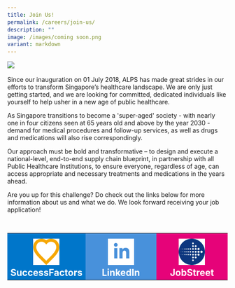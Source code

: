 ```yaml
---
title: Join Us!
permalink: /careers/join-us/
description: ""
image: /images/coming soon.png
variant: markdown
---
```

![](/images/About%20Us/2023_feb_14_alps_logs_staff_corp_polo_tees_1920x1200.png)

Since our inauguration on 01 July 2018, ALPS has made great strides in our efforts to transform Singapore’s healthcare landscape. We are only just getting started, and we are looking for committed, dedicated individuals like yourself to help usher in a new age of public healthcare.

As Singapore transitions to become a 'super-aged' society - with nearly one in four citizens seen at 65 years old and above by the year 2030 - demand for medical procedures and follow-up services, as well as drugs and medications will also rise correspondingly.
 
Our approach must be bold and transformative – to design and execute a national-level, end-to-end supply chain blueprint, in partnership with all Public Healthcare Institutions, to ensure everyone, regardless of age, can access appropriate and necessary treatments and medications in the years ahead.
 
Are you up for this challenge? Do check out the links below for more information about us and what we do. We look forward receiving your job application!

<br>
<table style="width:100%">
	<tbody>
		<tr style="margin-top: 1em">
			<td style="width: 33.3%; background-color: #0076CA; text-align: center;">
				<a target="_blank" style="color: white; font-size: 1.5em; font-weight: bold;text-align: center; text-decoration: none;" href="https://careers.singhealth.com.sg/ALPS/go/ALPS-All-Opportunities/650244/">
					<img style="margin-top: 0.5em; width:60px" src="/images/Careers/alps_icon_success_factors_heart.png">
				SuccessFactors</a>
			</td>
			<td style="width: 33.3%; background-color: #4891DB; text-align: center;">
				<a target="_blank" style="color: white; font-size: 1.5em; font-weight: bold; text-decoration: none;" href="https://www.linkedin.com/company/alps-pte-ltd/about/">
					<img style="margin-top: 0.5em; width:60px" src="/images/Careers/alps_icon_linkedin_blue_on_white.png">
				LinkedIn</a>
			</td>
			<td style="width: 33.3%; background-color: #E60379; text-align: center;">
				<a target="_blank" style="color: white; font-size: 1.5em; font-weight: bold; text-align: center; text-decoration: none;" href="https://www.jobstreet.com.sg/en/companies/1236450-alps-pte-ltd">
					<img style="margin-top: 0.5em; width:60px" src="/images/Careers/alps_icon_jobstreet_arrow.png">
				JobStreet</a>
			</td>
		</tr>
	</tbody>
</table>